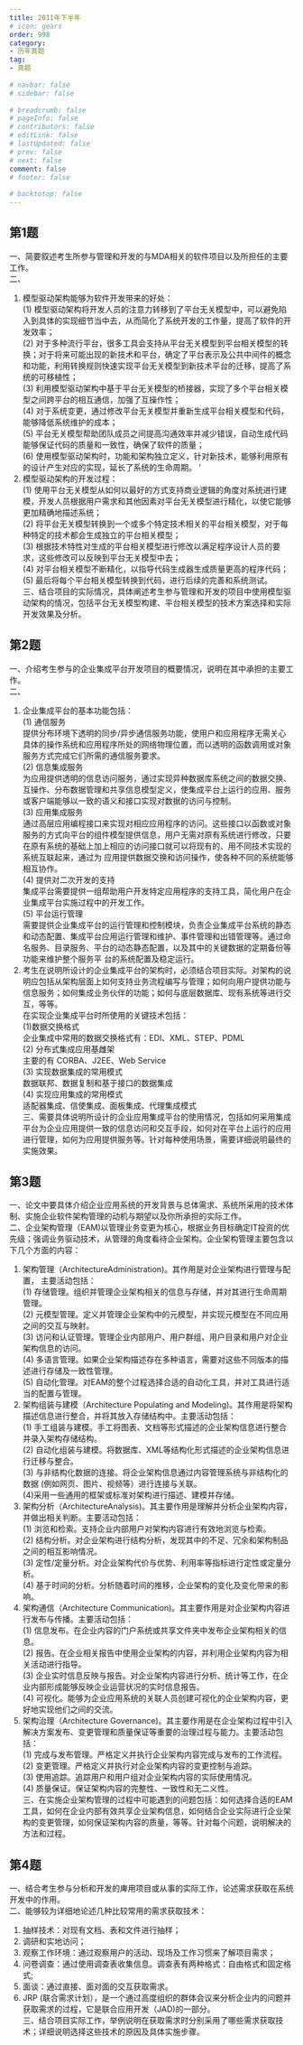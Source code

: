 ```yaml
---  
title: 2011年下半年  
# icon: gears  
order: 998  
category:  
- 历年真题  
tag:  
- 真题  
  
# navbar: false  
# sidebar: false  
  
# breadcrumb: false  
# pageInfo: false  
# contributors: false  
# editLink: false  
# lastUpdated: false  
# prev: false  
# next: false  
comment: false  
# footer: false  
  
# backtotop: false  
---  
```

## 第1题 ##

一、简要叙述考生所参与管理和开发的与MDA相关的软件项目以及所担任的主要工作。  
二、  
1. 模型驱动架构能够为软件开发带来的好处：  
(1) 模型驱动架构将开发人员的注意力转移到了平台无关模型中，可以避免陷入到具体的实现细节当中去，从而简化了系统开发的工作量，提高了软件的开发效率；  
(2) 对于多种流行平台，很多工具会支持从平台无关模型到平台相关模型的转换；对于将来可能出现的新技术和平台，确定了平台表示及公共中间件的概念和功能，利用转换规则快速实现平台无关模型到新技术平台的迁移，提高了系统的可移植性；  
(3) 利用模型驱动架构中基于平台无关模型的桥接器，实现了多个平台相关模型之间跨平台的相互通信，加强了互操作性；  
(4) 对于系统变更，通过修改平台无关模型并重新生成平台相关模型和代码，能够降低系统维护的成本；  
(5) 平台无关模型帮助团队成员之间提高沟通效率并减少错误，自动生成代码能够保证代码的质量和一致性，确保了软件的质量；  
(6) 使用模型驱动架构时，功能和架构独立定义，针对新技术，能够利用原有的设计产生对应的实现，延长了系统的生命周期。 '  
2. 模型驱动架构的开发过程：  
(1) 使用平台无关模型从如何以最好的方式支持商业逻辑的角度对系统进行建模，开发人员根据用户需求和其他因素对平台无关模型进行精化，以使它能够更加精确地描述系统；  
(2) 将平台无关模型转换到一个或多个特定技术相关的平台相关模型，对于每种特定的技术都会生成独立的平台相关模型；  
(3) 根据技术特性对生成的平台相关模型进行修改以满足程序设计人员的要求，这些修改可以反映到平台无关模型中去；  
(4) 对平台相关模型不断精化，以指导代码生成器生成质量更高的程序代码；  
(5) 最后将每个平台相关模型转换到代码，进行后续的完善和系统测试。  
三、结合项目的实际情况，具体阐述考生参与管理和开发的项目中使用模型驱动架构的情况，包括平台无关模型构建、平台相关模型的技术方案选择和实际开发效果及分析。  


## 第2题 ##

一、介绍考生参与的企业集成平台开发项目的概要情况，说明在其中承担的主要工作。  
二、  
1. 企业集成平台的基本功能包括：  
(1) 通信服务  
提供分布环境下透明的同步/异步通信服务功能，使用户和应用程序无需关心具体的操作系统和应用程序所处的网络物理位置，而以透明的函数调用或对象服务方式完成它们所需的通信服务要求。  
(2) 信息集成服务  
为应用提供透明的信息访问服务，通过实现异种数据库系统之间的数据交换、互操作、分布数据管理和共享信息模型定义，使集成平台上运行的应用、服务或客户端能够以一致的语义和接口实现对数据的访问与控制。  
(3) 应用集成服务  
通过高层应用编程接口来实现对相应应用程序的访问。这些接口以函数或对象服务的方式向平台的组件模型提供信息，用户无需对原有系统进行修改，只要在原有系统的基础上加上相应的访问接口就可以将现有的、用不同技术实现的系统互联起来，通过为 应用提供数据交换和访问操作，使各种不同的系统能够相互协作。  
(4) 提供对二次开发的支持  
集成平台需要提供一组帮助用户开发特定应用程序的支持工具，简化用户在企业集成平台实施过程中的开发工作。  
(5) 平台运行管理  
需要提供企业集成平台的运行管理和控制模块，负责企业集成平台系统的静态和动态配置、集成平台应用运行管理和维护、事件管理和出错管理等。通过命名服务、目录服务、平台的动态静态配置，以及其中的关键数据的定期备份等功能来维护整个服务平 台的系统配置及稳定运行。  
2. 考生在说明所设计的企业集成平台的架构时，必须结合项目实际。对架构的说明应包括从架构层面上如何支持业务流程编写与管理；如何向用户提供功能与信息服务；如何集成业务伙伴的功能；如何与底层数据库、现有系统等进行交互，等等。  
在实现企业集成平台时所使用的关键技术包括：  
(1)数据交换格式  
企业集成中常用的数据交换格式有：EDI、XML、STEP、PDML  
(2) 分布式集成应用基雌架  
主要的有 CORBA、J2EE、Web Service  
(3) 实现数据集成的常用模式  
数据联邦、数据复制和基于接口的数据集成  
(4) 实现应用集成的常用模式  
适配器集成、信使集成、面板集成、代理集成模式  
三、需要具体说明所设计的企业应用集成平台的使用情况，包括如何采用集成平台为企业应用提供一致的信息访问和交互手段，如何对在平台上运行的应用进行管理，如何为应用提供服务等。针对每种使用场景，需要详细说明最终的实施效果。  


## 第3题 ##

一、论文中要具体介绍企业应用系统的开发背景与总体需求、系统所采用的技术体制、实施企业软件架构管理的动机与期望以及你所承担的实际工作。  
二、企业架构管理（EAM)以管理业务变更为核心，根据业务目标确定IT投资的优先级；强调业务驱动技术，从管理的角度看待企业架构。企业架构管理主要包含以下几个方面的内容：  
1. 架构管理（ArchitectureAdministration)。其作用是对企业架构进行管理与配置， 主要活动包括：  
(1) 存储管理。组织并管理企业架构相关的信息与存储，并对其进行生命周期管理。  
(2) 元模型管理。定义并管理企业架构中的元模型，并实现元模型在不同应用之间的交互与映射。  
(3) 访问和认证管理。管理企业内部用户、用户群组、用户目录和用户对企业架构信息的访问。  
(4) 多语言管理。如果企业架构描述存在多种语言，需要对这些不同版本的描述进行存储及一致性管理。  
(5) 自动化管理。对EAM的整个过程选择合适的自动化工具，并对工具进行适当的配置与管理。  
2. 架构组装与建模（Architecture Populating and Modeling)。其作用是将架构描述信息进行整合，并将其放入存储结构中。主要活动包括：  
(1) 手工组装与建模。手工将图表、文档等形式描述的企业架构信息进行整合并录入架构存储结构。  
(2) 自动化组装与建模。将数据库、XML等结构化形式描述的企业架构信息进行迁移与整合。  
(3) 与非结构化数据的连接。将企业架构信息通过内容管理系统与非结构化的数据 (例如网页、图片、视频等）进行连接与关联。  
(4)采用一些通用的框架或标准对架构进行描述、建模并存储。  
3. 架构分析（ArchitectureAnalysis)。其主要作用是理解并分析企业架构内容，并做出相关判断。主要活动包括：  
(1) 浏览和检索。支持企业内部用户对架构内容进行有效地浏览与检索。  
(2) 结构分析。对企业架构进行结构分析，发现其中的不足、冗余和架构制品之间的相互影响情况。  
(3) 定性/定量分析。对企业架构代价与优势、利用率等指标进行定性或定量分析。  
(4) 基于时间的分析。分析随着时间的推移，企业架构的变化及变化带来的影响。  
4. 架构通信（Architecture Communication)。其主要作用是对企业架构内容进行发布与传播。主要活动包括：  
(1) 信息发布。在企业内容的门户系统或共享文件夹中发布企业架构相关的信息。  
(2) 报告。在企业相关报告中使用企业架构的内容，并利用企业架构内容为相关活动进行指导。  
(3) 企业实时信息反映与报告。对企业架构内容进行分析、统计等工作，在企业内部形成能够反映企业运营状况的实时信息报告。  
(4) 可视化。能够为企业应用系统的关联人员创建可视化的企业架构内容，更好地实现他们之间的交流。  
5. 架构治理（Architecture Governance)。其主要作用是在企业架构过程中引入解决方案发布、变更管理和质量保证等重要的治理过程与能力。主要活动包括：  
(1) 完成与发布管理。严格定义并执行企业架构内容完成与发布的工作流程。  
(2) 变更管理。严格定义并执行对企业架构内容的变更控制与追踪。  
(3) 使用追踪。追踪用户和用户组对企业架构内容的实际使用情况。  
(4) 质量保证。保证架构内容的完整性、一致性和无二义性。  
三、在实施企业架构管理的过程中可能遇到的问题包括：如何选择合适的EAM工具，如何在企业内部有效共享企业架构信息，如何结合企业实际进行企业架构的变更管理，如何保证架构内容的质量，等等。针对每个问题，说明解决的方法和过程。  


## 第4题 ##

一、结合考生参与分析和开发的庳用项目或从事的实际工作，论述需求获取在系统开发中的作用。  
二、能够较为详细地论述几种比较常用的需求获取技术：  
1. 抽样技术：对现有文档、表和文件进行抽样；  
2. 调研和实地访问；  
3. 观察工作环境：通过观察用户的活动、现场及工作习惯来了解项目需求；  
4. 问卷调查：通过使用调查表收集信息。调查表有两种格式：自由格式和固定格式;  
5. 面谈：通过直接、面对面的交互获取需求。  
6. JRP (联合需求计划），是一个通过高度组织的群体会议来分析企业内的问题并获取需求的过程，它是联合应用开发（JAD)的一部分。  
三、结合项目实际工作，举例说明在获取需求时分别采用了哪些需求获取技术；详细说明选择这些技术的原因及具体实施步骤。  

